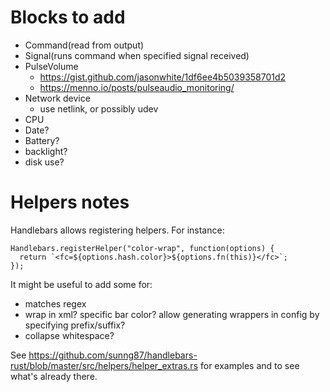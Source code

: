 # Blocks to add

- Command(read from output)
- Signal(runs command when specified signal received)
- PulseVolume
    - https://gist.github.com/jasonwhite/1df6ee4b5039358701d2
    - https://menno.io/posts/pulseaudio_monitoring/
- Network device
    - use netlink, or possibly udev
- CPU
- Date?
- Battery?
- backlight?
- disk use?

# Helpers notes

Handlebars allows registering helpers. For instance:

    Handlebars.registerHelper("color-wrap", function(options) {
      return `<fc=${options.hash.color}>${options.fn(this)}</fc>`;
    });

It might be useful to add some for:

- matches regex
- wrap in xml? specific bar color? allow generating wrappers in config by specifying prefix/suffix?
- collapse whitespace?

See
https://github.com/sunng87/handlebars-rust/blob/master/src/helpers/helper_extras.rs
for examples and to see what's already there.
